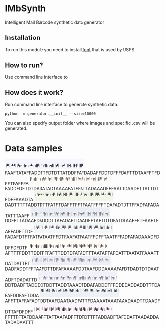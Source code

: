 # IMbSynth

Intelligent Mail Barcode synthetic data generator

## Installation
To run this module you need to install [font](https://postalpro.usps.com/IMbFontDownload-presentation) that is used by USPS

## How to run?
Use command line interface to 

## How does it work?

Run command line interface to generate synthetic data.
```
python -m generator.__init__ --size=10000
```
You can also specify output folder where images and specific .csv will be generated.

# Data samples
![img0.jpg](../samples/img0.jpg) FAAFTATAFFADDTTFDTDTTATDDFFAFDADAFFDDTDFFFDAFTTDTAAFFTFDFFTFAFFFA
![img1.jpg](../samples/img1.jpg) FADDFDFTDTDADATADTAAAAFATFFATTADAAADFFFAATTDAADFTTATTDTFDFFAAADTA
![img2.jpg](../samples/img2.jpg) DADTTTTTADDTDTTFATFTDAFFTFFTFAATFFFFTDAFADTDTTFFADFAFADATATTTAAFF
![img3.jpg](../samples/img3.jpg) DDFFTTADAAFDADDDTTAFADAFTDAADFFTAFTDTDFATDTAAFFFTFAAFTFAFFADFTTDF
![img4.jpg](../samples/img4.jpg) FADAFDTFTFATFATAATFFDTFAAFATFAATFFDFFTAATFFFADFAFADAAADFDDFFDFDTF
![img5.jpg](../samples/img5.jpg) AFTTTFDDTTDDFFFFAFTTDDTDFATADTTTAATAFTAFDATFTAATATFAAAFTDATDATTFT
![img6.jpg](../samples/img6.jpg) DADFADDTFFTAAFDTTDFAFAAAAFDDTAAFDDDAAAAFAFDTDADTDTDAATADFTDADATTD
![img7.jpg](../samples/img7.jpg) DDTDADFTADDDDTDDTTADDTAAADTDDAFADDDTFFDDDDADDADDTTTDAFAFDDFAFTDDA
![img8.jpg](../samples/img8.jpg) AFFTTAFFAFADTDDTAAFDAATAADFATTFDAAAATAAATAAADAADTTDAADFDTTAFDFDFF
![img8.jpg](../samples/img9.jpg) FFTTFFTAFDDAAFFTAFTAAFADFFTDFDTTFTADDADFTAFDDAFTAADADDATADADAATTT

